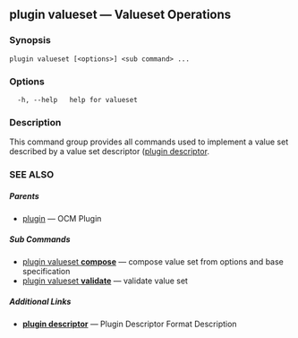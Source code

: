 ## plugin valueset &mdash; Valueset Operations

### Synopsis

```
plugin valueset [<options>] <sub command> ...
```

### Options

```
  -h, --help   help for valueset
```

### Description

This command group provides all commands used to implement a value set
described by a value set descriptor ([plugin descriptor](plugin_descriptor.md).

### SEE ALSO

##### Parents

* [plugin](plugin.md)	 &mdash; OCM Plugin


##### Sub Commands

* [plugin valueset <b>compose</b>](plugin_valueset_compose.md)	 &mdash; compose value set from options and base specification
* [plugin valueset <b>validate</b>](plugin_valueset_validate.md)	 &mdash; validate value set



##### Additional Links

* [<b>plugin descriptor</b>](plugin_descriptor.md)	 &mdash; Plugin Descriptor Format Description


